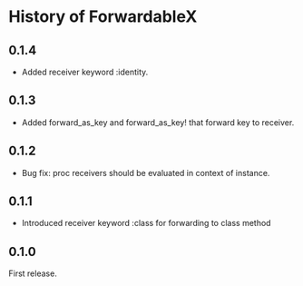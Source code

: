 # History of ForwardableX

## 0.1.4

* Added receiver keyword :identity.

## 0.1.3

* Added forward_as_key and forward_as_key! that forward key to receiver.

## 0.1.2

* Bug fix: proc receivers should be evaluated in context of instance.

## 0.1.1

* Introduced receiver keyword :class for forwarding to class method

## 0.1.0

First release.
